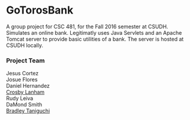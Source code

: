 # GoTorosBank  
A group project for CSC 481, for the Fall 2016 semester at CSUDH. Simulates an online bank. 
Legitimatly uses Java Servlets and an Apache Tomcat server to provide basic utilities of a bank.
The server is hosted at CSUDH locally. 

### Project Team   
Jesus Cortez  
Josue Flores  
Daniel Hernandez  
[Crosby Lanham][1]  
Rudy Leiva  
DaMond Smith  
[Bradley Taniguchi][2]

[1]:https://github.com/crosby0320
[2]:https://github.com/bradtaniguchi

